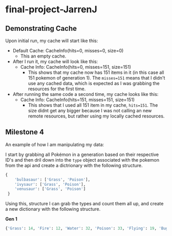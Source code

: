 # final-project-JarrenJ


Demonstrating Cache
---

Upon initial run, my cache will start like this:
- Default Cache: CacheInfo(hits=0, misses=0, size=0)
    - This an empty cache.
- After I run it, my cache will look like this:
    - Cache Info: CacheInfo(hits=0, misses=151, size=151)
        - This shows that my cache now has 151 items in it (in this case all 151 pokemon of generation 1). The `misses=151` means that I didn't use any cached data, which is expected as I was grabbing the resources for the first time.
- After running the same code a second time, my cache looks like this:
    - Cache Info: CacheInfo(hits=151, misses=151, size=151)
        - This shows that I used all 151 item in my cache, `hits=151`. The size didnt get any bigger because I was not calling an new remote resources, but rather using my locally cached resources.
    
Milestone 4
---
An example of how I am manipulating my data:

I start by grabbing all Pokémon in a generation based on their respective ID's and then dril down into the `type` object associated with the pokemon from the api and create a dictrionary with the following structure.
```python
{
    'bulbasaur': ['Grass', 'Poison'], 
    'ivysaur': ['Grass', 'Poison'], 
    'venusaur': ['Grass', 'Poison'] 
 }
```
Using this, structure I can grab the types and count them all up, and create a new dictionary with the following structure.

**Gen 1**
```python
{'Grass': 14, 'Fire': 12, 'Water': 32, 'Poison': 33, 'Flying': 19, 'Bug': 12, 'Normal': 22, 'Ground': 14, 'Electric': 9, 'Dragon': 3, 'Ice': 5, 'Fairy': 5, 'Fighting': 8, 'Steel': 2, 'Psychic': 14, 'Rock': 11, 'Ghost': 3, 'Dark': 0}
```